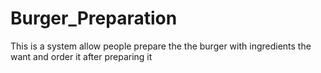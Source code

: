 # Burger_Preparation
 This is a system allow people prepare the the burger with ingredients the want and order it after preparing it
